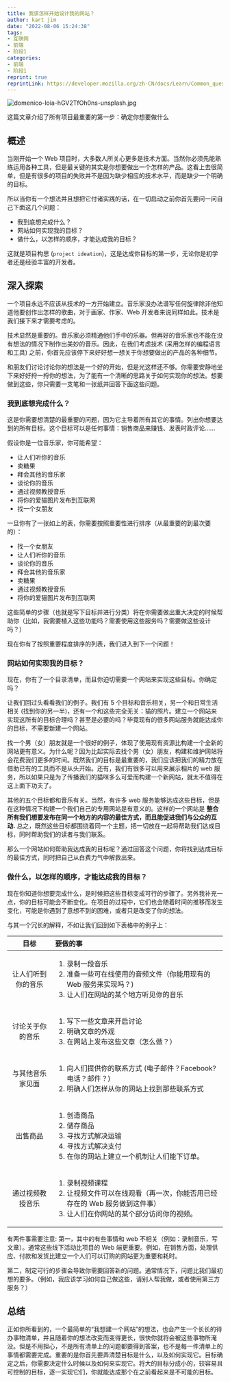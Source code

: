 ```yaml
---
title: 我该怎样开始设计我的网站？
author: kart jim
date: "2022-08-06 15:24:38"
tags: 
- 互联网
- 前端
- 阶段1
categories: 
- 前端
- 阶段1
reprint: true
reprintLink: https://developer.mozilla.org/zh-CN/docs/Learn/Common_questions/Thinking_before_coding
---
```


![domenico-loia-hGV2TfOh0ns-unsplash.jpg](https://s2.loli.net/2022/08/06/EJdKOfF7A2xPoNu.jpg)


这篇文章介绍了所有项目最重要的第一步：确定你想要做什么

## 概述
当刚开始一个 Web 项目时，大多数人所关心更多是技术方面。当然你必须先能熟练运用各种工具，但是最关键的其实是你想要做出一个怎样的产品。这看上去很简单，但是有很多的项目的失败并不是因为缺少相应的技术水平，而是缺少一个明确的目标。

<!-- more -->

所以当你有一个想法并且想把它付诸实践的话，在一切启动之前你首先要问一问自己下面这几个问题：

- 我到底想完成什么？
- 网站如何实现我的目标？
- 做什么，以怎样的顺序，才能达成我的目标？

这就是项目构思 (`project ideation`)，这是达成你目标的第一步，无论你是初学者还是经验丰富的开发者。

## 深入探索
一个项目永远不应该从技术的一方开始建立。音乐家没办法谱写任何旋律除非他知道他要创作出怎样的歌曲，对于画家、作家、Web 开发者来说同样如此。技术是我们接下来才需要考虑的。

技术显然是重要的。音乐家必须精通他们手中的乐器。但再好的音乐家也不能在没有想法的情况下制作出美妙的音乐。因此，在我们考虑技术 (采用怎样的编程语言和工具) 之前，你首先应该停下来好好想一想关于你想要做出的产品的各种细节。

和朋友们讨论讨论你的想法是一个好的开始，但是光这样还不够。你需要安静地坐下来好好捋一捋你的想法，为了能有一个清晰的思路关于如何实现你的想法。想要做到这些，你只需要一支笔和一张纸并回答下面这些问题。

### 我到底想完成什么？
这是你需要想清楚的最重要的问题，因为它主导着所有其它的事情。列出你想要达到的所有目标。这个目标可以是任何事情：销售商品来赚钱、发表时政评论......

假设你是一位音乐家，你可能希望：

- 让人们听你的音乐
- 卖糖果
- 拜会其他的音乐家
- 谈论你的音乐
- 通过视频教授音乐
- 将你的爱猫图片发布到互联网
- 找一个女朋友

一旦你有了一张如上的表，你需要按照重要性进行排序（从最重要的到最次要的）：

- 找一个女朋友
- 让人们听你的音乐
- 谈论你的音乐
- 拜会其他的音乐家
- 卖糖果
- 通过视频教授音乐
- 将你的爱猫图片发布到互联网

这些简单的步骤（也就是写下目标并进行分类）将在你需要做出重大决定的时候帮助你（比如，我需要植入这些功能吗？需要使用这些服务吗？需要做这些设计吗？）

现在你有了按照重要程度排序的列表，我们进入到下一个问题！

### 网站如何实现我的目标？
现在，你有了一个目录清单，而且你迫切需要一个网站来实现这些目标。你确定吗？

让我们回过头看看我们的例子。我们有 5 个目标和音乐相关，另一个和日常生活相关 (找到你的另一半)，还有一个和这些完全无关：猫的照片。建立一个网站来实现这所有的目标合理吗？甚至是必要的吗？毕竟现有的很多网站服务就能达成你的目标，不需要新建一个网站。

找一个男（女）朋友就是一个很好的例子，体现了使用现有资源比构建一个全新的网站更有意义。为什么呢？因为比起实际去找个男（女）朋友，构建和维护网站将会花费我们更多的时间。既然我们的目标是最重要的，我们应该把我们的精力放在借助已有的工具而不是从头开始。还有，我们有很多可以用来展示相片的 web 服务，所以如果只是为了传播我们的猫咪多么可爱而构建一个新网站，就太不值得在这上面下功夫了。

其他的五个目标都和音乐有关。当然，有许多 web 服务能够达成这些目标，但是在这种情况下构建一个我们自己的专用网站是有意义的。这样的一个网站是 **整合所有我们想要发布在同一个地方的内容的最佳方式，而且能促进我们与公众的互动.** 总之，既然这些目标都围绕着同一个主题，把一切放在一起将帮助我们达成目标，同时帮助我们的读者与我们联系。

那么一个网站如何帮助我达成我的目标呢？通过回答这个问题，你将找到达成目标的最佳方式，同时把自己从白费力气中解救出来。

### 做什么，以怎样的顺序，才能达成我的目标？
现在你知道你想要完成什么，是时候把这些目标变成可行的步骤了。另外我补充一点，你的目标可能会不断变化。在项目的过程中，它们也会随着时间的推移而发生变化，可能是你遇到了意想不到的困难，或者只是改变了你的想法。

与其一个冗长的解释，不如让我们回到如下表格中的例子上：

|目标 | 要做的事|
|:---: | :---|
|让人们听到你的音乐	| <ol><li>录制一段音乐</li><li>准备一些可在线使用的音频文件（你能用现有的 Web 服务来实现吗？)</li><li>让人们在网站的某个地方听见你的音乐</li></ol> |
|讨论关于你的音乐 | <ol><li>写下一些文章来开启讨论</li> <li>明确文章的外观</li> <li>在网站上发布这些文章（怎么做？）</li></ol> |
与其他音乐家见面 | <ol><li>向人们提供你的联系方式 (电子邮件？Facebook? 电话？邮件？)</li><li>明确人们怎样从你的网站上找到那些联系方式</li></ol>  |
出售商品| <ol><li>创造商品</li><li>储存商品</li><li>寻找方式解决运输</li><li>寻找方式解决支付</li><li>在你的网站上建立一个机制让人们能下订单。</li></ol> |
通过视频教授音乐 | 	<ol><li>录制视频课程</li><li>让视频文件可以在线观看（再一次，你能否用已经存在的 Web 服务做到这件事）</li><li>让人们在你网站的某个部分访问你的视频。</li></ol> |

有两件事需要注意: 第一，其中的有些事情和 web 不相关（例如：录制音乐，写文章）。通常这些线下活动比项目的 Web 端更重要。例如，在销售方面，处理供应、付款和发货比建立一个人们可以订购的网站更为重要和耗时。

第二，制定可行的步骤会导致你需要回答新的问题。通常情况下，问题比我们最初想的要多。（例如，我应该学习如何自己做这些，请别人帮我做，或者使用第三方服务？）

## 总结
正如你所看到的，一个最简单的“我想建一个网站”的想法，也会产生一个长长的待办事物清单，并且随着你的想法改变而变得更长，很快你就将会被这些事物所淹没。但是不用担心，不是所有清单上的问题都要得到答案，也不是每一件清单上的事情都需要完成。重要的是你首先要弄清楚目标是什么，以及如何实现它。目标确定之后，你需要决定什么时候以及如何来实现它。将大的目标分成小的，较容易且可控制的目标，逐一实现它们，你就能达成那个在之前看起来是不可能的目标。
